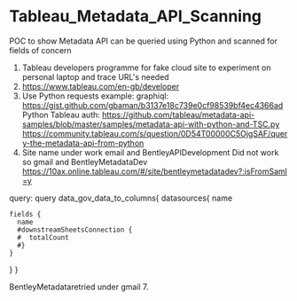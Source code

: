 # Tableau_Metadata_API_Scanning
POC to show Metadata API can be queried using Python and scanned for fields of concern


1. Tableau developers programme for fake cloud site to experiment on personal laptop and trace URL's needed
2. https://www.tableau.com/en-gb/developer
3. Use Python requests example: graphiql: https://gist.github.com/gbaman/b3137e18c739e0cf98539bf4ec4366ad Python Tableau auth: https://github.com/tableau/metadata-api-samples/blob/master/samples/metadata-api-with-python-and-TSC.py
  https://community.tableau.com/s/question/0D54T00000C5OjgSAF/query-the-metadata-api-from-python
5. Site name under work email and BentleyAPIDevelopment
Did not work so gmail and BentleyMetadataDev
https://10ax.online.tableau.com/#/site/bentleymetadatadev?:isFromSaml=y

 query:
 query data_gov_data_to_columns{
  datasources{ 
    name
    
    fields {
      name
      #downstreamSheetsConnection {
      #  totalCount
      #}
    }
  }
}
 
 




 
 
 
 
 
 
 
 
 
 
 
 
 
 
 
 
 
 
 
 
 
 
 
 
 BentleyMetadataretried under gmail
7. 
